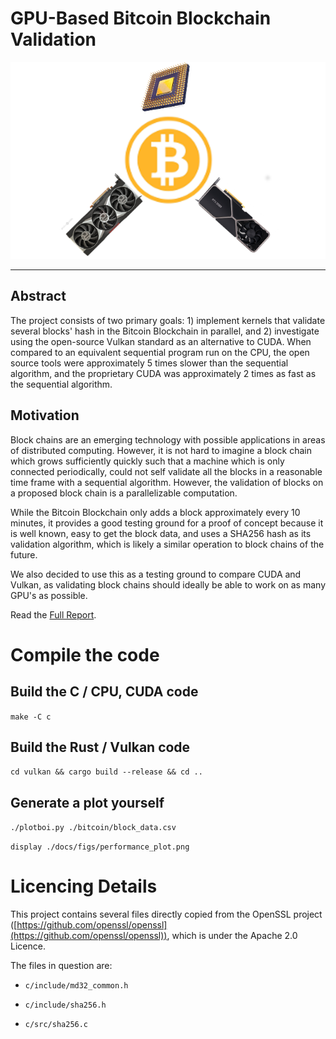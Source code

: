 # GPU-Based Bitcoin Blockchain Validation

<div style="text-align:center"><img src="docs/logo.png" /></div>


--------------------------------------------------------------------

## Abstract
The project consists of two primary goals: 1) implement kernels that validate several blocks' hash in the Bitcoin Blockchain in parallel, and 2) investigate using the open-source Vulkan standard as an alternative to CUDA. When compared to an equivalent sequential program run on the CPU, the open source tools were approximately 5 times slower than the sequential algorithm, and the proprietary CUDA was  approximately 2 times as fast as the sequential algorithm.

## Motivation
Block chains are an emerging technology with possible applications in areas of distributed computing. However, it is not hard to imagine a block chain which grows sufficiently quickly such that a machine which is only connected periodically, could not self validate all the blocks in a reasonable time frame with a sequential algorithm. However, the validation of blocks on a proposed block chain is a parallelizable computation.

While the Bitcoin Blockchain only adds a block approximately every 10 minutes, it provides a good testing ground for a proof of concept because it is well known, easy to get the block data, and uses a SHA256 hash as its validation algorithm, which is likely a similar operation to block chains of the future.

We also decided to use this as a testing ground to compare CUDA and Vulkan, as validating block chains should ideally be able to work on as many GPU's as possible.

Read the [Full Report](docs/bitcoin_gpu.pdf).

# Compile the code

## Build the C / CPU, CUDA code
`make -C c`

## Build the Rust / Vulkan code
`cd vulkan && cargo build --release && cd ..`

## Generate a plot yourself
`./plotboi.py ./bitcoin/block_data.csv`

`display ./docs/figs/performance_plot.png`



# Licencing Details

This project contains several files directly copied from the OpenSSL project ([https://github.com/openssl/openssl](https://github.com/openssl/openssl)), which is under the Apache 2.0 Licence.

The files in question are:

* `c/include/md32_common.h`

* `c/include/sha256.h`

* `c/src/sha256.c`
